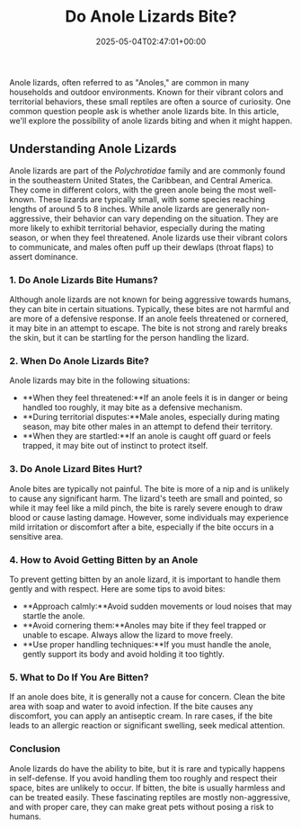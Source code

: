 ﻿---
layout: post
title: Do Anole Lizards Bite?
date: '2025-05-04T02:47:01+00:00'
categories:
- Guide
tags: []
slug: /do-anole-lizards-bite/
lastmod: 2025-05-07T12:21:26+03:00
---

Anole lizards, often referred to as "Anoles," are common in many households and outdoor environments. Known for their vibrant colors and territorial behaviors, these small reptiles are often a source of curiosity. One common question people ask is whether anole lizards bite. In this article, we'll explore the possibility of anole lizards biting and when it might happen.
## Understanding Anole Lizards
Anole lizards are part of the
*Polychrotidae*
family and are commonly found in the southeastern United States, the Caribbean, and Central America. They come in different colors, with the green anole being the most well-known. These lizards are typically small, with some species reaching lengths of around 5 to 8 inches.
While anole lizards are generally non-aggressive, their behavior can vary depending on the situation. They are more likely to exhibit territorial behavior, especially during the mating season, or when they feel threatened. Anole lizards use their vibrant colors to communicate, and males often puff up their dewlaps (throat flaps) to assert dominance.
### 1. Do Anole Lizards Bite Humans?
Although anole lizards are not known for being aggressive towards humans, they can bite in certain situations. Typically, these bites are not harmful and are more of a defensive response. If an anole feels threatened or cornered, it may bite in an attempt to escape. The bite is not strong and rarely breaks the skin, but it can be startling for the person handling the lizard.
### 2. When Do Anole Lizards Bite?
Anole lizards may bite in the following situations:
- **When they feel threatened:**If an anole feels it is in danger or being handled too roughly, it may bite as a defensive mechanism.
- **During territorial disputes:**Male anoles, especially during mating season, may bite other males in an attempt to defend their territory.
- **When they are startled:**If an anole is caught off guard or feels trapped, it may bite out of instinct to protect itself.
### 3. Do Anole Lizard Bites Hurt?
Anole bites are typically not painful. The bite is more of a nip and is unlikely to cause any significant harm. The lizard's teeth are small and pointed, so while it may feel like a mild pinch, the bite is rarely severe enough to draw blood or cause lasting damage. However, some individuals may experience mild irritation or discomfort after a bite, especially if the bite occurs in a sensitive area.
### 4. How to Avoid Getting Bitten by an Anole
To prevent getting bitten by an anole lizard, it is important to handle them gently and with respect. Here are some tips to avoid bites:
- **Approach calmly:**Avoid sudden movements or loud noises that may startle the anole.
- **Avoid cornering them:**Anoles may bite if they feel trapped or unable to escape. Always allow the lizard to move freely.
- **Use proper handling techniques:**If you must handle the anole, gently support its body and avoid holding it too tightly.
### 5. What to Do If You Are Bitten?
If an anole does bite, it is generally not a cause for concern. Clean the bite area with soap and water to avoid infection. If the bite causes any discomfort, you can apply an antiseptic cream. In rare cases, if the bite leads to an allergic reaction or significant swelling, seek medical attention.
### Conclusion
Anole lizards do have the ability to bite, but it is rare and typically happens in self-defense. If you avoid handling them too roughly and respect their space, bites are unlikely to occur. If bitten, the bite is usually harmless and can be treated easily. These fascinating reptiles are mostly non-aggressive, and with proper care, they can make great pets without posing a risk to humans.